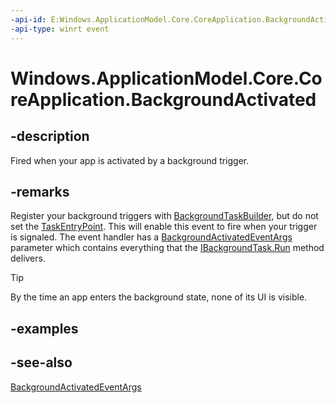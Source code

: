 ----api-id: E:Windows.ApplicationModel.Core.CoreApplication.BackgroundActivated
-api-type: winrt event
---<!-- Event syntaxstatic public event Windows.Foundation.EventHandler BackgroundActivated<Windows.ApplicationModel.Activation.BackgroundActivatedEventArgs>--># Windows.ApplicationModel.Core.CoreApplication.BackgroundActivated## -descriptionFired when your app is activated by a background trigger.## -remarksRegister your background triggers with [BackgroundTaskBuilder](../windows.applicationmodel.background/backgroundtaskbuilder.md), but do not set the [TaskEntryPoint](../windows.applicationmodel.background/backgroundtaskbuilder_taskentrypoint.md). This will enable this event to fire when your trigger is signaled. The event handler has a [BackgroundActivatedEventArgs](../windows.applicationmodel.activation/backgroundactivatedeventargs.md) parameter which contains everything that the [IBackgroundTask.Run](../windows.applicationmodel.background/ibackgroundtask_run.md) method delivers.> [!TIP]> By the time an app enters the background state, none of its UI is visible.## -examples## -see-also[BackgroundActivatedEventArgs](../windows.applicationmodel.activation/backgroundactivatedeventargs.md)